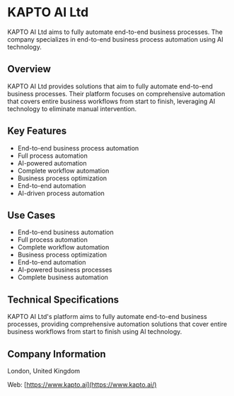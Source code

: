 # KAPTO AI Ltd

KAPTO AI Ltd aims to fully automate end-to-end business processes. The company specializes in end-to-end business process automation using AI technology.

## Overview

KAPTO AI Ltd provides solutions that aim to fully automate end-to-end business processes. Their platform focuses on comprehensive automation that covers entire business workflows from start to finish, leveraging AI technology to eliminate manual intervention.

## Key Features

- End-to-end business process automation
- Full process automation
- AI-powered automation
- Complete workflow automation
- Business process optimization
- End-to-end automation
- AI-driven process automation

## Use Cases

- End-to-end business automation
- Full process automation
- Complete workflow automation
- Business process optimization
- End-to-end automation
- AI-powered business processes
- Complete business automation

## Technical Specifications

KAPTO AI Ltd's platform aims to fully automate end-to-end business processes, providing comprehensive automation solutions that cover entire business workflows from start to finish using AI technology.

## Company Information

London, United Kingdom

Web: [https://www.kapto.ai](https://www.kapto.ai/) 